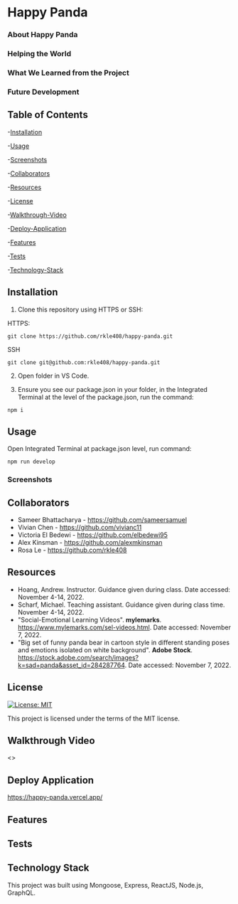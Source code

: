 # Happy Panda

### About Happy Panda


### Helping the World


### What We Learned from the Project


### Future Development


## Table of Contents

-[Installation](#installation)

-[Usage](#usage)

-[Screenshots](#screenshots)

-[Collaborators](#collaborators)

-[Resources](#resources)

-[License](#license)

-[Walkthrough-Video](#walkthrough-video)

-[Deploy-Application](#deploy-application)

-[Features](#features)

-[Tests](#tests)

-[Technology-Stack](#technology-stack)

## Installation

1) Clone this repository using HTTPS or SSH:

HTTPS:
````
git clone https://github.com/rkle408/happy-panda.git
````

SSH
````
git clone git@github.com:rkle408/happy-panda.git
````
2) Open folder in VS Code.

3) Ensure you see our package.json in your folder, in the Integrated Terminal at the level of the package.json, run the command:
````
npm i
````

## Usage

Open Integrated Terminal at package.json level, run command:
````
npm run develop
````

### Screenshots



## Collaborators

- Sameer Bhattacharya - <https://github.com/sameersamuel>
- Vivian Chen - <https://github.com/vivianc11>
- Victoria El Bedewi - <https://github.com/elbedewi95>
- Alex Kinsman - <https://github.com/alexmkinsman>
- Rosa Le - <https://github.com/rkle408>

## Resources

- Hoang, Andrew. Instructor. Guidance given during class. Date accessed: November 4-14, 2022.
- Scharf, Michael. Teaching assistant. Guidance given during class time. November 4-14, 2022.
- "Social-Emotional Learning Videos". <b>mylemarks</b>. <https://www.mylemarks.com/sel-videos.html>. Date accessed: November 7, 2022.
- "Big set of funny panda bear in cartoon style in different standing poses and emotions isolated on white background". <b>Adobe Stock</b>. <https://stock.adobe.com/search/images?k=sad+panda&asset_id=284287764>. Date accessed: November 7, 2022.


## License

[![License: MIT](https://img.shields.io/badge/License-MIT-yellow.svg)](https://opensource.org/licenses/MIT)

This project is licensed under the terms of the MIT license.

## Walkthrough Video

<>

## Deploy Application

<https://happy-panda.vercel.app/>

## Features



## Tests



## Technology Stack

This project was built using Mongoose, Express, ReactJS, Node.js, GraphQL.